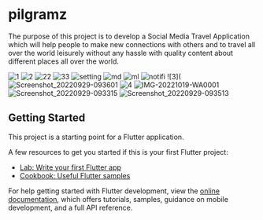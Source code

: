 # pilgramz

The purpose of this project is to develop a Social Media Travel Application which will help
people to make new connections with others and to travel all over the world leisurely without
any hassle with quality content about different places all over the world.

![1](https://user-images.githubusercontent.com/82445185/196844614-1249f40f-cdc4-4134-8604-51d5cdc0dd6d.png)
![2](https://user-images.githubusercontent.com/82445185/196844618-e8677480-365a-4726-b90d-871dbc62859c.png)
![22](https://user-images.githubusercontent.com/82445185/196844623-9963a31d-febb-4315-959e-8f5ca3b4d046.png)
![33](https://user-images.githubusercontent.com/82445185/196844625-05e71d4c-065d-4efc-90e6-446f6872ae0a.png)
![setting](https://user-images.githubusercontent.com/82445185/196844629-635f8135-7244-4198-8f79-85c1fed8aa6c.png)
![md](https://user-images.githubusercontent.com/82445185/196844632-20c1113b-614a-42f4-9ccf-edabc12319c3.png)
![ml](https://user-images.githubusercontent.com/82445185/196844633-fea606d3-5a0a-4f4e-99b6-acd30ba94a5f.png)
![notifi](https://user-images.githubusercontent.com/82445185/196844637-b90816b8-bace-4d21-883d-954a2241d76d.png)
![3](![Screenshot_20220929-093601](https://user-images.githubusercontent.com/82445185/196844610-e2826031-704f-49c0-b32b-ed388b96ed72.png)
![4](https://user-images.githubusercontent.com/82445185/196844586-5447dffe-fa8b-4172-95fb-1353ac1f1b9b.png)
![IMG-20221019-WA0001](https://user-images.githubusercontent.com/82445185/196844588-a7298a95-6483-49ba-b6d4-a48a9d3f51c2.jpg)
![Screenshot_20220929-093315](https://user-images.githubusercontent.com/82445185/196844592-0f988657-c132-4c38-a9c5-2fc19696802d.png)
![Screenshot_20220929-093513](https://user-images.githubusercontent.com/82445185/196844603-111acfbc-d0ce-4cfb-8f7f-b57a6a86472b.png)

## Getting Started

This project is a starting point for a Flutter application.

A few resources to get you started if this is your first Flutter project:

- [Lab: Write your first Flutter app](https://docs.flutter.dev/get-started/codelab)
- [Cookbook: Useful Flutter samples](https://docs.flutter.dev/cookbook)

For help getting started with Flutter development, view the
[online documentation](https://docs.flutter.dev/), which offers tutorials,
samples, guidance on mobile development, and a full API reference.
